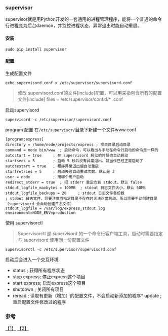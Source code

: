 ### supervisor

supervisor就是用Python开发的一套通用的进程管理程序，能将一个普通的命令行进程变为后台daemon，并监控进程状态，异常退出时能自动重启。

#### 安装

```
sudo pip install supervisor
```

#### 配置

生成配置文件

```
echo_supervisord_conf > /etc/supervisor/supervisord.conf
```

> 修改 supervisord.conf的文件[include]配置，可以用来指包含所有的配置文件[include] files = /etc/supervisor/conf.d/* .conf

启动supervisord

```
supervisord -c /etc/supervisor/supervisord.conf
```

program 配置 在`/etc/supervisor/`目录下新建一个文件www.conf

```
[program:express]
directory = /home/node/projects/express ; 项目目录启动目录
command = node bin/www  ; 启动命令，可以看出与手动在命令行启动的命令是一样的
autostart = true     ; 在 supervisord 启动的时候也自动启动
startsecs = 5        ; 启动 5 秒后没有异常退出，就当作已经正常启动了
autorestart = true   ; 程序异常退出后自动重启
startretries = 5     ; 启动失败自动重试次数，默认是 3
user = node          ; 用哪个用户启动
redirect_stderr = true  ; 把 stderr 重定向到 stdout，默认 false
stdout_logfile_maxbytes = 100MB  ; stdout 日志文件大小，默认 50MB
stdout_logfile_backups = 20     ; stdout 日志文件备份数
; stdout 日志文件，需要注意当指定目录不存在时无法正常启动，所以需要手动创建目录（supervisord 会自动创建日志文件）
stdout_logfile = /var/log/express_stdout.log
environment=NODE_ENV=production
```

使用 supervisorctl  
> Supervisorctl 是 supervisord 的一个命令行客户端工具，启动时需要指定与 supervisord 使用同一份配置文件

```
supervisorctl -c /etc/supervisor/supervisord.conf
```

启动后会进入一个交互环境  
* status ; 获得所有程序状态  
* stop express; 停止express这个项目  
* start express; 启动express这个项目  
* shutdown ; 关闭所有项目  
* reread ; 读取有更新（增加）的配置文件，不会启动新添加的程序* update ; 重启配置文件修改过的程序

### 参考

[【1】](http://www.ttlsa.com/linux/using-supervisor-control-program/) [【2】](http://www.liaoxuefeng.com/article/0013738926914703df5e93589a14c19807f0e285194fe84000)
